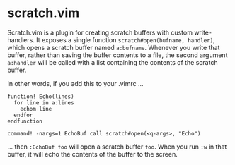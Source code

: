 # scratch.vim

Scratch.vim is a plugin for creating scratch buffers with custom write-handlers. It exposes a single
function `scratch#open(bufname, handler)`, which opens a scratch buffer named `a:bufname`. Whenever
you write that buffer, rather than saving the buffer contents to a file, the second argument
`a:handler` will be called with a list containing the contents of the scratch buffer.

In other words, if you add this to your .vimrc ...

```{.vim}
function! Echo(lines)
  for line in a:lines
    echom line
  endfor
endfunction

command! -nargs=1 EchoBuf call scratch#open(<q-args>, "Echo")
```

... then `:EchoBuf foo` will open a scratch buffer `foo`. When you run `:w` in that buffer, it will
echo the contents of the buffer to the screen.
